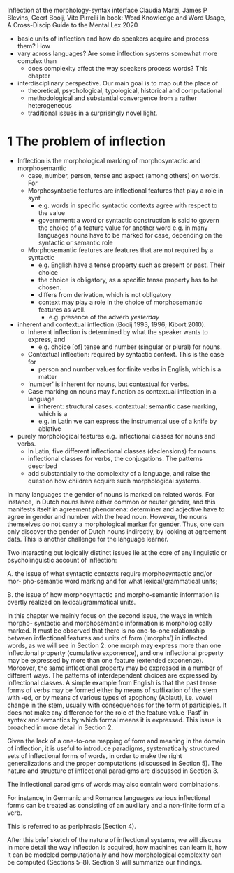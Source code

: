 Inflection at the morphology-syntax interface
Claudia Marzi, James P Blevins, Geert Booij, Vito Pirrelli
In book: Word Knowledge and Word Usage, A Cross-Discip Guide to the Mental Lex
2020


* basic units of inflection and how do speakers acquire and process them? How
* vary across languages? Are some inflection systems somewhat more complex than
  * does complexity affect the way speakers process words? This chapter
* interdisciplinary perspective. Our main goal is to map out the place of
  * theoretical, psychological, typological, historical and computational
  * methodological and substantial convergence from a rather heterogeneous
  * traditional issues in a surprisingly novel light.

# 1 The problem of inflection

* Inflection is the morphological marking of morphosyntactic and morphosemantic
  * case, number, person, tense and aspect (among others) on words.  For
  * Morphosyntactic features are inflectional features that play a role in synt
    * e.g. words in specific syntactic contexts agree with respect to the value
    * government: a word or syntactic construction is said to govern the choice
      of a feature value for another word
      e.g. in many languages nouns have to be marked for case, depending on the
      syntactic or semantic role
  * Morphosemantic features are features that are not required by a syntactic
    * e.g. English have a tense property such as present or past. Their choice
    * the choice is obligatory, as a specific tense property has to be chosen.
    * differs from derivation, which is not obligatory
    * context may play a role in the choice of morphosemantic features as well.
      * e.g. presence of the adverb _yesterday_
* inherent and contextual inflection (Booij 1993, 1996; Kibort 2010).
  * Inherent inflection is determined by what the speaker wants to express, and
    * e.g. choice [of] tense and number (singular or plural) for nouns.
  * Contextual inflection: required by syntactic context. This is the case for
    * person and number values for finite verbs in English, which is a matter
  * ‘number’ is inherent for nouns, but contextual for verbs.
  * Case marking on nouns may function as contextual inflection in a language
    * inherent: structural cases. contextual: semantic case marking, which is a
    * e.g. in Latin we can express the instrumental use of a knife by ablative
* purely morphological features e.g. inflectional classes for nouns and verbs.
  * In Latin, five different inflectional classes (declensions) for nouns.
  * inflectional classes for verbs, the conjugations. The patterns described
  * add substantially to the complexity of a
    language, and raise the question how children acquire such morphological
    systems.

In many languages the gender of nouns is marked on related words. For instance,
in Dutch nouns have either common or neuter gender, and this manifests itself
in agreement phenomena: determiner and adjective have to agree in gender and
number with the head noun. However, the nouns themselves do not carry a
morphological marker for gender. Thus, one can only discover the gender of
Dutch nouns indirectly, by looking at agreement data. This is another challenge
for the language learner.

Two interacting but logically distinct issues lie at the core of any linguistic
or psycholinguistic account of inflection:

A. the issue of what syntactic contexts require morphosyntactic and/or mor-
pho-semantic word marking and for what lexical/grammatical units;

B. the issue of how morphosyntactic and morpho-semantic information is overtly
realized on lexical/grammatical units.

In this chapter we mainly focus on the second issue, the ways in which morpho-
syntactic and morphosemantic information is morphologically marked. It must be
observed that there is no one-to-one relationship between inflectional features
and units of form (‘morphs’) in inflected words, as we will see in Section 2:
one morph may express more than one inflectional property (cumulative
exponence), and one inflectional property may be expressed by more than one
feature (extended exponence). Moreover, the same inflectional property may be
expressed in a number of different ways. The patterns of interdependent choices
are expressed by inflectional classes. A simple example from English is that
the past tense forms of verbs may be formed either by means of suffixation of
the stem with -ed, or by means of various types of apophony (Ablaut), i.e.
vowel change in the stem, usually with consequences for the form of
participles. It does not make any difference for the role of the feature value
‘Past’ in syntax and semantics by which formal means it is expressed. This
issue is broached in more detail in Section 2.

Given the lack of a one-to-one mapping of form and meaning in the domain of
inflection, it is useful to introduce paradigms, systematically structured sets
of inflectional forms of words, in order to make the right generalizations and
the proper computations (discussed in Section 5). The nature and structure of
inflectional paradigms are discussed in Section 3.

The inflectional paradigms of words may also contain word combinations.

For instance, in Germanic and Romance languages various inflectional forms can
be treated as consisting of an auxiliary and a non-finite form of a verb.

This is referred to as periphrasis (Section 4).

After this brief sketch of the nature of inflectional systems, we will discuss
in more detail the way inflection is acquired, how machines can learn it, how
it can be modeled computationally and how morphological complexity can be
computed (Sections 5–8). Section 9 will summarize our findings.
